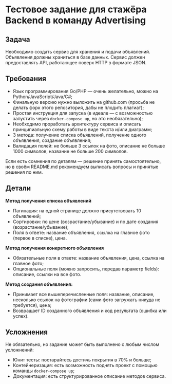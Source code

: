 # Тестовое задание для стажёра Backend в команду Advertising

## Задача
Необходимо создать сервис для хранения и подачи объявлений. Объявления должны храниться в базе данных. Сервис должен предоставлять API, работающее поверх HTTP в формате JSON.

## Требования
* Язык программирования Go/PHP — очень желательно, можно на Python/JavaScript/Java/C#;
* Финальную версию нужно выложить на github.com (просьба не делать форк этого репозитория, дабы не плодить плагиат);
* Простая инструкция для запуска (в идеале — с возможностью запустить через `docker-compose up`, но это необязательно);
* Необходимо проработать архитектуру сервиса и описать принципиальную схему работы в виде текста и/или диаграмм;
* 3 метода: получение списка объявлений, получение одного объявления, создание объявления;
* Валидация полей: не больше 3 ссылок на фото, описание не больше 1000 символов, название не больше 200 символов.

Если есть сомнения по деталям — решение принять самостоятельно, но в своём README.md рекомендуем выписать вопросы и принятые решения по ним.

## Детали
**Метод получения списка объявлений**
* Пагинация: на одной странице должно присутствовать 10 объявлений;
* Cортировки: по цене (возрастание/убывание) и по дате создания (возрастание/убывание);
* Поля в ответе: название объявления, ссылка на главное фото (первое в списке), цена.

**Метод получения конкретного объявления**
* Обязательные поля в ответе: название объявления, цена, ссылка на главное фото;
* Опциональные поля (можно запросить, передав параметр fields): описание, ссылки на все фото.

**Метод создания объявления:**
* Принимает все вышеперечисленные поля: название, описание, несколько ссылок на фотографии (сами фото загружать никуда не требуется), цена;
* Возвращает ID созданного объявления и код результата (ошибка или успех).

## Усложнения
Не обязательно, но задание может быть выполнено с любым числом усложнений:
* Юнит тесты: постарайтесь достичь покрытия в 70% и больше;
* Контейнеризация: есть возможность поднять проект с помощью команды `docker-compose up`;
* Документация: есть структурированное описание методов сервиса.


